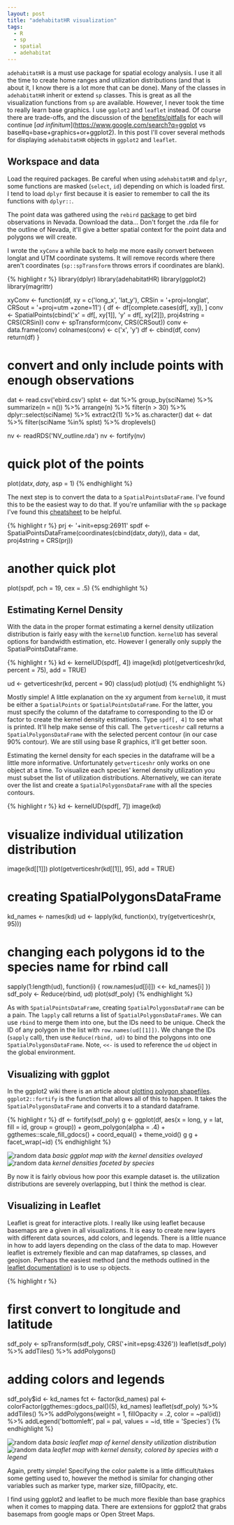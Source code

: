 ```yaml
---
layout: post
title: "adehabitatHR visualization"
tags:
  - R
  - sp
  - spatial
  - adehabitat
---
```


`adehabitatHR` is a must use package for spatial ecology analysis. I use it all the time to create home ranges and utilization distributions (and that is about it, I know there is a lot more that can be done). Many of the classes in `adehabitatHR` inherit or extend `sp` classes. This is great as all the visualization functions from `sp` are available. However, I never took the time to really learn base graphics. I use `ggplot2` and `leaflet` instead. Of course there are trade-offs, and the discussion of the [benefits/pitfalls](https://flowingdata.com/2016/03/22/comparing-ggplot2-and-r-base-graphics/) for each will continue [*ad infinitum*](https://www.google.com/search?q=ggplot vs base#q=base+graphics+or+ggplot2). In this post I'll cover several methods for displaying `adehabitatHR` objects in `ggplot2` and `leaflet`. <!--more-->

## Workspace and data

Load the required packages. Be careful when using `adehabitatHR` and `dplyr`, some functions are masked (`select`, `id`) depending on which is loaded first. I tend to load `dplyr` first because it is easier to remember to call the its functions with `dplyr::`.

The point data was gathered using the `rebird` [package](https://ropensci.org/tutorials/rebird_tutorial.html) to get bird observations in Nevada. Download the data... Don't forget the .rda file for the outline of Nevada, it'll give a better spatial context for the point data and polygons we will create.

I wrote the `xyConv` a while back to help me more easily convert between longlat and UTM coordinate systems. It will remove records where there aren't coordinates (`sp::spTransform` throws errors if coordinates are blank).

{% highlight r %}
library(dplyr)
library(adehabitatHR)
library(ggplot2)
library(magrittr)

xyConv <- function(df, xy = c('long_x', 'lat_y'), CRSin = '+proj=longlat',
                   CRSout = '+proj=utm +zone=11') {
  df <- df[complete.cases(df[, xy]), ]
  conv <- SpatialPoints(cbind('x' = df[, xy[1]],
                              'y' = df[, xy[2]]),
                        proj4string = CRS(CRSin))
  conv <- spTransform(conv, CRS(CRSout))
  conv <- data.frame(conv)
  colnames(conv) <- c('x', 'y')
  df <- cbind(df, conv)
  return(df)
}  

# convert and only include points with enough observations
dat <- read.csv('ebird.csv')
splst <- dat %>% group_by(sciName) %>% summarize(n = n()) %>% arrange(n) %>%
  filter(n > 30) %>% dplyr::select(sciName) %>% extract2(1) %>% as.character()
dat <- dat %>% filter(sciName %in% splst) %>% droplevels()

nv <- readRDS('NV_outline.rda')
nv <- fortify(nv)

# quick plot of the points
plot(dat$x, dat$y, asp = 1)
{% endhighlight %}

The next step is to convert the data to a `SpatialPointsDataFrame`. I've found this to be the easiest way to do that. If you're unfamiliar with the `sp` package I've found this [cheatsheet](http://www.maths.lancs.ac.uk/~rowlings/Teaching/UseR2012/cheatsheet.html) to be helpful.

{% highlight r %}
prj <- '+init=epsg:26911'
spdf <- SpatialPointsDataFrame(coordinates(cbind(dat$x, dat$y)),
                               data = dat, proj4string = CRS(prj))
# another quick plot
plot(spdf, pch = 19, cex = .5)
{% endhighlight %}

## Estimating Kernel Density

With the data in the proper format estimating a kernel density utilization distribution is fairly easy with the `kernelUD` function. `kernelUD` has several options for bandwidth estimation, etc. However I generally only supply the SpatialPointsDataFrame.

{% highlight r %}
kd <- kernelUD(spdf[, 4])
image(kd)
plot(getverticeshr(kd, percent = 75), add = TRUE)

ud <- getverticeshr(kd, percent = 90)
class(ud)
plot(ud)
{% endhighlight %}

Mostly simple! A little explanation on the xy argument from `kernelUD`, it must be either a `SpatialPoints` or `SpatialPointsDataFrame`. For the latter, you must specify the column of the dataframe to corresponding to the ID or factor to create the kernel density estimations. Type `spdf[, 4]` to see what is printed. It'll help make sense of this call. The `getverticeshr` call returns a `SpatialPolygonsDataFrame` with the selected percent contour (in our case 90% contour). We are still using base R graphics, it'll get better soon.

Estimating the kernel density for each species in the dataframe will be a little more informative. Unfortunately `getverticeshr` only works on one object at a time. To visualize each species' kernel density utilization you must subset the list of utilization distributions. Alternatively, we can iterate over the list and create a `SpatialPolygonsDataFrame` with all the species contours.

{% highlight r %}
kd <- kernelUD(spdf[, 7])
image(kd)
# visualize individual utilization distribution
image(kd[[1]])
plot(getverticeshr(kd[[1]], 95), add = TRUE)

# creating SpatialPolygonsDataFrame
kd_names <- names(kd)
ud <- lapply(kd, function(x), try(getverticeshr(x, 95)))
# changing each polygons id to the species name for rbind call
sapply(1:length(ud), function(i) {
  row.names(ud[[i]]) <<- kd_names[i]
})
sdf_poly <- Reduce(rbind, ud)
plot(sdf_poly)
{% endhighlight %}

As with `SpatialPointsDataFrame`, creating `SpatialPolygonsDataFrame` can be a pain. The `lapply` call returns a list of `SpatialPolygonsDataFrames`. We can use `rbind` to merge them into one, but the IDs need to be unique. Check the ID of any polygon in the list with `row.names(ud[[1]])`. We change the IDs (`sapply` call), then use `Reduce(rbind, ud)` to bind the polygons into one `SpatialPolygonsDataFrame`. Note, `<<-` is used to reference the `ud` object in the global environment.

## Visualizing with ggplot

In the ggplot2 wiki there is an article about [plotting polygon shapefiles](https://github.com/hadley/ggplot2/wiki/plotting-polygon-shapefiles). `ggplot2::fortify` is the function that allows all of this to happen. It takes the `SpatialPolygonsDataFrame` and converts it to a standard dataframe.

{% highlight r %}
df <- fortify(sdf_poly)
g <- ggplot(df, aes(x = long, y = lat, fill = id, group = group)) +
            geom_polygon(alpha = .4) +
            ggthemes::scale_fill_gdocs() +
            coord_equal() +
            theme_void()
g
g + facet_wrap(~id)
{% endhighlight %}

![random data](/assets/ggplot.png)
*basic ggplot map with the kernel densities ovelayed*
![random data](/assets/facet.png)
*kernel densities faceted by species*

By now it is fairly obvious how poor this example dataset is. the utilization distributions are severely overlapping, but I think the method is clear.

## Visualizing in Leaflet

Leaflet is great for interactive plots. I really like using leaflet because basemaps are a given in all visualizations. It is easy to create new layers with different data sources, add colors, and legends. There is a little nuance in how to add layers depending on the class of the data to map. However leaflet is extremely flexible and can map dataframes, sp classes, and geojson. Perhaps the easiest method (and the methods outlined in the [leaflet documentation](https://rstudio.github.io/leaflet/)) is to use `sp` objects.

{% highlight r %}
# first convert to longitude and latitude
sdf_poly <- spTransform(sdf_poly, CRS('+init=epsg:4326'))
leaflet(sdf_poly) %>% addTiles() %>%
  addPolygons()

# adding colors and legends
sdf_poly$id <- kd_names
fct <- factor(kd_names)
pal <- colorFactor(ggthemes::gdocs_pal()(5), kd_names)
leaflet(sdf_poly) %>% addTiles() %>%
  addPolygons(weight = 1, fillOpacity = .2, color = ~pal(id)) %>%
  addLegend('bottomleft', pal = pal, values = ~id, title = 'Species')
{% endhighlight %}

![random data](/assets/leaflet_ex1.png)
*basic leaflet map of kernel density utilization distribution*
![random data](/assets/leaflet_ex2.png)
*leaflet map with kernel density, colored by species with a legend*

Again, pretty simple! Specifying the color palette is a little difficult/takes some getting used to, however the method is similar for changing other variables such as marker type, marker size, fillOpacity, etc.

I find using ggplot2 and leaflet to be much more flexible than base graphics when it comes to mapping data. There are extensions for ggplot2 that grabs basemaps from google maps or Open Street Maps. 
